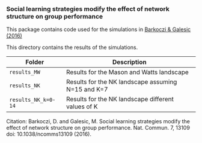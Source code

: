 ### Social learning strategies modify the effect of network structure on group performance
This package contains code used for the simulations in [Barkoczi & Galesic (2016)](http://arxiv.org/pdf/1606.00753.pdf)

This directory contains the results of the simulations.


Folder | Description
--- | -----
`results_MW` | Results for the Mason and Watts landscape
`results_NK` | Results for the NK landscape assuming N=15 and K=7
`results_NK_k=0-14` | Results for the NK landscape different values of K

Citation: Barkoczi, D. and Galesic, M. Social learning strategies modify the effect of network structure on group performance. Nat. Commun. 7, 13109 doi: 10.1038/ncomms13109 (2016).
